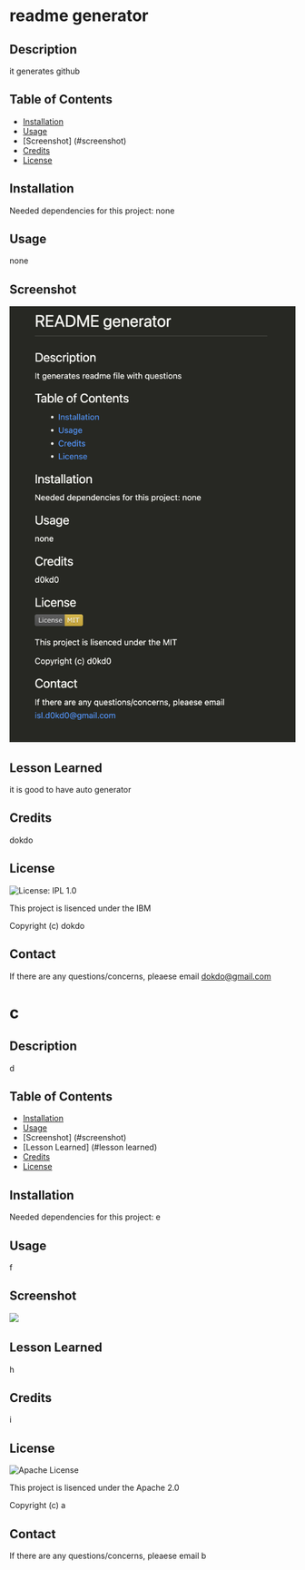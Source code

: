 
  # readme generator


  ## Description

  it generates github


  ## Table of Contents

  - [Installation](#installation)
  - [Usage](#usage)
  - [Screenshot] (#screenshot)
  - [Credits](#credits)
  - [License](#license)
  


  ## Installation

  Needed dependencies for this project: none 


  ## Usage
  none 


  ## Screenshot
  <img src="./assets/sample.png" /> 


  ## Lesson Learned
  it is good to have auto generator 


  ## Credits
  dokdo 


  ## License
  ![License: IPL 1.0](https://img.shields.io/badge/License-IPL_1.0-blue.svg)

  This project is lisenced under the IBM 

  Copyright (c) dokdo
  
  ## Contact
  If there are any questions/concerns, pleaese email dokdo@gmail.com


  # c


  ## Description

  d


  ## Table of Contents

  - [Installation](#installation)
  - [Usage](#usage)
  - [Screenshot] (#screenshot)
  - [Lesson Learned] (#lesson learned)
  - [Credits](#credits)
  - [License](#license)
  


  ## Installation

  Needed dependencies for this project: e 


  ## Usage
  f 


  ## Screenshot
  <img src="g" /> 


  ## Lesson Learned
  h 


  ## Credits
  i 


  ## License
  ![Apache License](https://img.shields.io/badge/License-Apache_2.0-blue.svg)

  This project is lisenced under the Apache 2.0 

  Copyright (c) a
  
  ## Contact
  If there are any questions/concerns, pleaese email b

